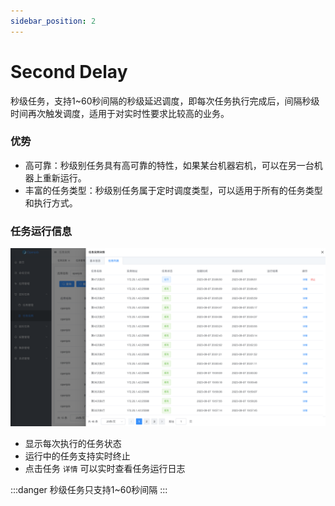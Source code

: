 ```yaml
---
sidebar_position: 2
---
```


# Second Delay

秒级任务，支持1~60秒间隔的秒级延迟调度，即每次任务执行完成后，间隔秒级时间再次触发调度，适用于对实时性要求比较高的业务。

### 优势

- 高可靠：秒级别任务具有高可靠的特性，如果某台机器宕机，可以在另一台机器上重新运行。
- 丰富的任务类型：秒级别任务属于定时调度类型，可以适用于所有的任务类型和执行方式。

### 任务运行信息

![Demo](assets/second-delay/demo.png)

- 显示每次执行的任务状态
- 运行中的任务支持实时终止
- 点击任务 `详情` 可以实时查看任务运行日志

:::danger
秒级任务只支持1~60秒间隔
:::